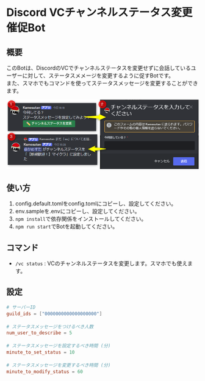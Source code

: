 # Discord VCチャンネルステータス変更催促Bot

## 概要

このBotは、DiscordのVCでチャンネルステータスを変更せずに会話しているユーザーに対して、ステータスメメージを変更するように促すBotです。  
また、スマホでもコマンドを使ってステータスメッセージを変更することができます。

![スクリーンショット](./assets/screenshot.png)

## 使い方

1. config.default.tomlをconfig.tomlにコピーし、設定してください。
2. env.sampleを.envにコピーし、設定してください。
3. `npm install`で依存関係をインストールしてください。
4. `npm run start`でBotを起動してください。

## コマンド

- `/vc status` : VCのチャンネルステータスを変更します。スマホでも使えます。

## 設定

```toml
# サーバーID
guild_ids = ["0000000000000000000"]

# ステータスメッセージをつけるべき人数
num_user_to_describe = 5

# ステータスメッセージを設定するべき時間 (分)
minute_to_set_status = 10

# ステータスメッセージを変更するべき時間 (分)
minute_to_modify_status = 60
```
